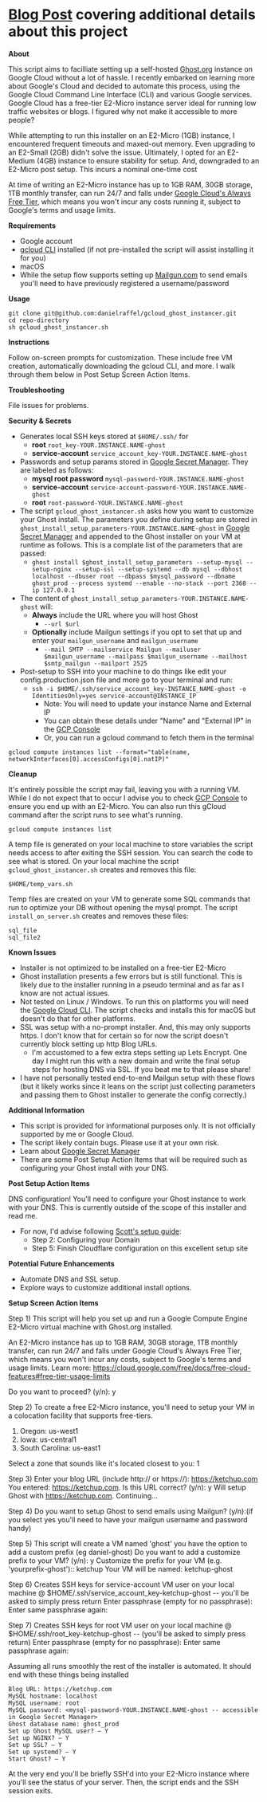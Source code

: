 # [Blog Post](https://danielraffel.me/2023/09/18/learning-about-google-cloud-by-developing-a-ghost-org-installer/) covering additional details about this project

**About**

This script aims to facilliate setting up a self-hosted [Ghost.org](Ghost.org) instance on Google Cloud without a lot of hassle. I recently embarked on learning more about Google's Cloud and decided to automate this process, using the Google Cloud Command Line Interface (CLI) and various Google services. Google Cloud has a free-tier E2-Micro instance server ideal for running low traffic websites or blogs. I figured why not make it accessible to more people?

While attempting to run this installer on an E2-Micro (1GB) instance, I encountered frequent timeouts and maxed-out memory. Even upgrading to an E2-Small (2GB) didn't solve the issue. Ultimately, I opted for an E2-Medium (4GB) instance to ensure stability for setup. And, downgraded to an E2-Micro post setup. This incurs a nominal one-time cost

At time of writing an E2-Micro instance has up to 1GB RAM, 30GB storage, 1TB monthly transfer, can run 24/7 and falls under [Google Cloud's Always Free Tier]([url](https://cloud.google.com/free/docs/free-cloud-features)), which means you won't incur any costs running it, subject to Google's terms and usage limits. 

**Requirements**

* Google account
* [gcloud CLI](https://cloud.google.com/sdk/docs/install) installed (if not pre-installed the script will assist installing it for you)
* macOS
* While the setup flow supports setting up [Mailgun.com](Mailgun.com) to send emails you'll need to have previously registered a username/password

**Usage**

```
git clone git@github.com:danielraffel/gcloud_ghost_instancer.git
cd repo-directory
sh gcloud_ghost_instancer.sh
```

**Instructions**

Follow on-screen prompts for customization. These include free VM creation, automatically downloading the gcloud CLI, and more. I walk through them below in Post Setup Screen Action Items.

**Troubleshooting**

File issues for problems.

**Security & Secrets**

* Generates local SSH keys stored at `$HOME/.ssh/` for
   * **root** `root_key-YOUR.INSTANCE.NAME-ghost`
   * **service-account** `service_account_key-YOUR.INSTANCE.NAME-ghost`
* Passwords and setup params stored in [Google Secret Manager](https://cloud.google.com/secret-manager/). They are labeled as follows:
   * **mysql root password** `mysql-password-YOUR.INSTANCE.NAME-ghost`
   * **service-account** `service-account-password-YOUR.INSTANCE.NAME-ghost`
   * **root** `root-password-YOUR.INSTANCE.NAME-ghost`
* The script `gcloud_ghost_instancer.sh` asks how you want to customize your Ghost install. The parameters you define during setup are stored in `ghost_install_setup_parameters-YOUR.INSTANCE.NAME-ghost` in [Google Secret Manager](https://cloud.google.com/secret-manager/) and appended to the Ghost installer on your VM at runtime as follows. This is a complate list of the parameters that are passed:
   * `ghost install $ghost_install_setup_parameters --setup-mysql --setup-nginx --setup-ssl --setup-systemd --db mysql --dbhost localhost --dbuser root --dbpass $mysql_password --dbname ghost_prod --process systemd --enable --no-stack --port 2368 --ip 127.0.0.1`
* The content of `ghost_install_setup_parameters-YOUR.INSTANCE.NAME-ghost` will:
   * **Always** include the URL where you will host Ghost
      *  `--url $url`
   * **Optionally** include Mailgun settings if you opt to set that up and enter your `mailgun_username` and `mailgun_username`
      * `--mail SMTP --mailservice Mailgun --mailuser $mailgun_username --mailpass $mailgun_username --mailhost $smtp_mailgun --mailport 2525`
* Post-setup to SSH into your machine to do things like edit your config.production.json file and more go to your terminal and run:
   * `ssh -i $HOME/.ssh/service_account_key-INSTANCE_NAME-ghost -o IdentitiesOnly=yes service-account@INSTANCE_IP`
      * Note: You will need to update your instance Name and External IP
      * You can obtain these details under "Name" and "External IP" in the [GCP Console](https://console.cloud.google.com/compute/instances)
      * Or, you can run a gcloud command to fetch them in the terminal
```
gcloud compute instances list --format="table(name, networkInterfaces[0].accessConfigs[0].natIP)"
```

**Cleanup**

It's entirely possible the script may fail, leaving you with a running VM. While I do not expect that to occur I advise you to check [GCP Console](https://console.cloud.google.com/compute/instances) to ensure you end up with an E2-Micro. You can also run this gCloud command after the script runs to see what's running.

```
gcloud compute instances list
```

A temp file is generated on your local machine to store variables the script needs access to after exiting the SSH session. You can search the code to see what is stored. On your local machine the script `gcloud_ghost_instancer.sh` creates and removes this file:
```
$HOME/temp_vars.sh
```
Temp files are created on your VM to generate some SQL commands that run to optimize your DB without opening the mysql prompt. The script `install_on_server.sh` creates and removes these files:
```
sql_file
sql_file2
```

**Known Issues**

* Installer is not optimized to be installed on a free-tier E2-Micro
* Ghost installation presents a few errors but is still functional. This is likely due to the installer running in a pseudo terminal and as far as I know are not actual issues.
* Not tested on Linux / Windows. To run this on platforms you will need the [Google Cloud CLI](https://cloud.google.com/sdk/docs/install). The script checks and installs this for macOS but doesn't do that for other platforms.
* SSL was setup with a no-prompt installer. And, this may only supports https. I don't know that for certain so for now the script doesn't currently block setting up http Blog URLs.
   * I'm accustomed to a few extra steps setting up Lets Encrypt. One day I might run this with a new domain and write the final setup steps for hosting DNS via SSL. If you beat me to that please share!
* I have not personally tested end-to-end Mailgun setup with these flows (but it likely works since it leans on the script just collecting parameters and passing them to Ghost installer to generate the config correctly.) 

**Additional Information**

* This script is provided for informational purposes only. It is not officially supported by me or Google Cloud.
* The script likely contain bugs. Please use it at your own risk.
* Learn about [Google Secret Manager](https://cloud.google.com/secret-manager/)
* There are some Post Setup Action Items that will be required such as configuring your Ghost install with your DNS.

**Post Setup Action Items**

DNS configuration! You'll need to configure your Ghost instance to work with your DNS. This is currently outside of the scope of this installer and read me.

* For now, I'd advise following [Scott's setup guide](https://scottleechua.com/blog/self-hosting-ghost-on-google-cloud/):
   * Step 2: Configuring your Domain
   * Step 5: Finish Cloudflare configuration on this excellent setup site

**Potential Future Enhancements**

* Automate DNS and SSL setup.
* Explore ways to customize additional install options.

**Setup Screen Action Items**

Step 1) This script will help you set up and run a Google Compute Engine E2-Micro virtual machine with Ghost.org installed.

An E2-Micro instance has up to 1GB RAM, 30GB storage, 1TB monthly transfer, can run 24/7 and falls under Google Cloud's Always Free Tier, which means you won't incur any costs, subject to Google's terms and usage limits.
Learn more: https://cloud.google.com/free/docs/free-cloud-features#free-tier-usage-limits

Do you want to proceed? (y/n): y

Step 2) To create a free E2-Micro instance, you'll need to setup your VM in a colocation facility that supports free-tiers.

 1) Oregon: us-west1
 2) Iowa: us-central1
 3) South Carolina: us-east1

Select a zone that sounds like it's located closest to you: 1

Step 3) Enter your blog URL (include http:// or https://):  https://ketchup.com
You entered: https://ketchup.com. Is this URL correct? (y/n): y
Will setup Ghost with https://ketchup.com. Continuing...

Step 4) Do you want to setup Ghost to send emails using Mailgun? (y/n):(if you select yes you'll need to have your mailgun username and password handy)

Step 5) This script will create a VM named 'ghost' you have the option to add a custom prefix (eg daniel-ghost)
Do you want to add a customize prefix to your VM? (y/n): y
Customize the prefix for your VM (e.g. 'yourprefix-ghost'):: ketchup
Your VM will be named: ketchup-ghost

Step 6) Creates SSH keys for service-account VM user on your local machine @ $HOME/.ssh/service_account_key-ketchup-ghost -- you'll be asked to simply press return
Enter passphrase (empty for no passphrase):
Enter same passphrase again:

Step 7) Creates SSH keys for root VM user on your local machine @ $HOME/.ssh/root_key-ketchup-ghost -- (you'll be asked to simply press return)
Enter passphrase (empty for no passphrase):
Enter same passphrase again:

Assuming all runs smoothly the rest of the installer is automated. It should end with these things being installed

```
Blog URL: https://ketchup.com
MySQL hostname: localhost
MySQL username: root
MySQL password: <mysql-password-YOUR.INSTANCE.NAME-ghost -- accessible in Google Secret Manager>
Ghost database name: ghost_prod
Set up Ghost MySQL user? — Y
Set up NGINX? — Y
Set up SSL? — Y
Set up systemd? — Y
Start Ghost? — Y
```

At the very end you'll be briefly SSH'd into your E2-Micro instance where you'll see the status of your server. Then, the script ends and the SSH session exits.
